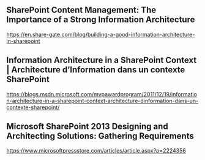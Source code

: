 ## SharePoint Content Management: The Importance of a Strong Information Architecture

https://en.share-gate.com/blog/building-a-good-information-architecture-in-sharepoint

## Information Architecture in a SharePoint Context | Architecture d’Information dans un contexte SharePoint

https://blogs.msdn.microsoft.com/mvpawardprogram/2011/12/19/information-architecture-in-a-sharepoint-context-architecture-dinformation-dans-un-contexte-sharepoint/

## Microsoft SharePoint 2013 Designing and Architecting Solutions: Gathering Requirements

https://www.microsoftpressstore.com/articles/article.aspx?p=2224356


